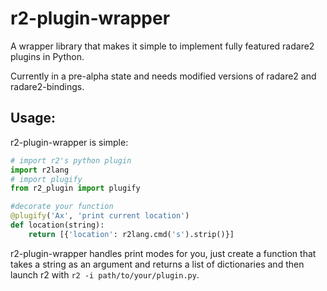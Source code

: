 # r2-plugin-wrapper
A wrapper library that makes it simple to implement fully featured radare2 plugins in Python.

Currently in a pre-alpha state and needs modified versions of radare2 and radare2-bindings.
## Usage:
r2-plugin-wrapper is simple:

```python
# import r2's python plugin
import r2lang
# import plugify
from r2_plugin import plugify

#decorate your function
@plugify('Ax', 'print current location')
def location(string):
    return [{'location': r2lang.cmd('s').strip()}]
```
r2-plugin-wrapper handles print modes for you, just create a function that takes a string as an argument and returns a list of dictionaries and then launch r2 with `r2 -i path/to/your/plugin.py`.



